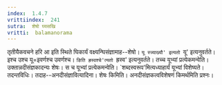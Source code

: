 ```yaml
---
index:  1.4.7
vrittiindex:  241
sutra:  शेषो घ्यसखि
vritti:  balamanorama 
---
```


तृतीयैकवचने हरि आ इति स्थिते घिकार्यं वक्ष्यन्घिसंज्ञामाह--शेषो। `यू स्त्र्याख्यौ' इत्यतो `यू' इत्यनुवर्तते। इश्च उश्च यू=इवर्णश्च उवर्णश्च। `ङिति ह्रस्वश्चे'त्यतो `ह्रस्व' इत्यनुवर्तते। तच्च यूभ्यां प्रत्येकमन्वेति। उक्तान्नदीसंज्ञकादन्यः शेषः। स च यूभ्यां प्रत्येकमन्वेति। `शब्दस्वरूप'मित्यध्याहार्यं यूभ्यां विशेष्यते। तदन्तविधिः। तदाह--अनदीसंज्ञावित्यादिना। शेषः किमिति। अनदीसंज्ञकत्वविशेषणं किमर्थमिति प्रश्नः। 


